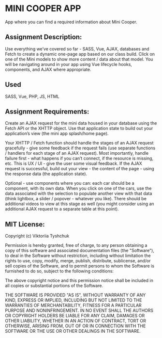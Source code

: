 # MINI COOPER APP
App where you can find a required information about Mini Cooper.

## Assignment Description:
Use everything we’ve covered so far - SASS, Vue, AJAX, databases and Fetch to create a dynamic one-page app based on our class build. Click on one of the Mini models to show more content / data about that model. You will be navigating around in your app using Vue lifecycle hooks, components, and AJAX where appropriate.

## Used
SASS, Vue, PHP, JS, HTML

## Assignment Requirements:
Create an AJAX request for the mini data housed in your database using the Fetch API or the
XHTTP object. Use that application state to build out your application’s view (the mini app
splash/home page).

Your XHTTP / Fetch function should handle the stages of an AJAX request gracefully - give
some feedback if the request fails (use separate functions / handlers for each stage of an AJAX
request). Most importantly, handle failure first - what happens if you can’t connect, if the
resource is missing, etc. This is UX / UI - give the user some visual feedback.
If the AJAX request is successful, build out your view - the content of the page - using the
response data (the application state).

Optional - use components where you can: each car should be a component, with its own data.
When you click on one of the cars, use the data associated with the selection to populate
another view with that data (think lightbox, a slider / popover - whatever you like). There should
be additional videos to view at this stage as well (you might consider using an additional AJAX
request to a separate table at this point).


## MIT License:

Copyright (c) Viktoriia Tyshchuk

Permission is hereby granted, free of charge, to any person obtaining a copy of this software and associated documentation files (the "Software"), to deal in the Software without restriction, including without limitation the rights to use, copy, modify, merge, publish, distribute, sublicense, and/or sell copies of the Software, and to permit persons to whom the Software is furnished to do so, subject to the following conditions:

The above copyright notice and this permission notice shall be included in all copies or substantial portions of the Software.

THE SOFTWARE IS PROVIDED "AS IS", WITHOUT WARRANTY OF ANY KIND, EXPRESS OR IMPLIED, INCLUDING BUT NOT LIMITED TO THE WARRANTIES OF MERCHANTABILITY, FITNESS FOR A PARTICULAR PURPOSE AND NONINFRINGEMENT. IN NO EVENT SHALL THE AUTHORS OR COPYRIGHT HOLDERS BE LIABLE FOR ANY CLAIM, DAMAGES OR OTHER LIABILITY, WHETHER IN AN ACTION OF CONTRACT, TORT OR OTHERWISE, ARISING FROM, OUT OF OR IN CONNECTION WITH THE SOFTWARE OR THE USE OR OTHER DEALINGS IN THE SOFTWARE.
